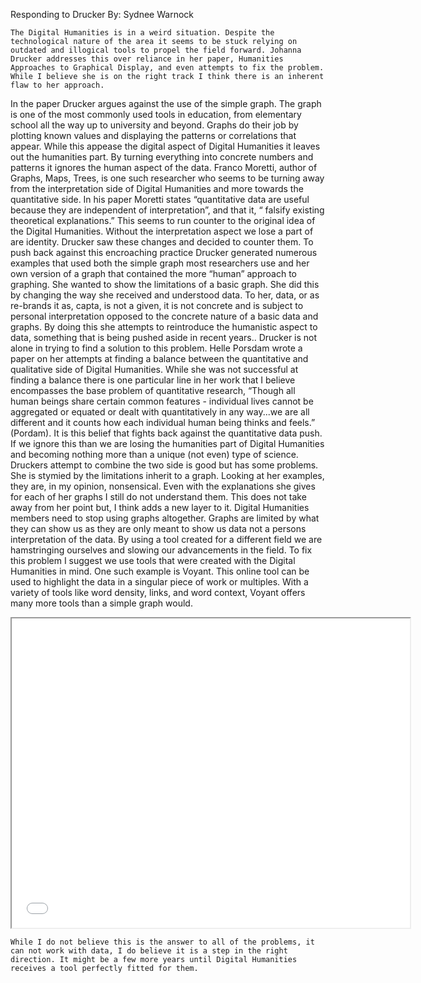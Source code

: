 Responding to Drucker
By: Sydnee Warnock

	The Digital Humanities is in a weird situation. Despite the technological nature of the area it seems to be stuck relying on outdated and illogical tools to propel the field forward. Johanna Drucker addresses this over reliance in her paper, Humanities Approaches to Graphical Display, and even attempts to fix the problem. While I believe she is on the right track I think there is an inherent flaw to her approach.
   In the paper Drucker argues against the use of the simple graph. The graph is one of the most commonly used tools in education, from elementary school all the way up to university and beyond. Graphs do their job by plotting known values and displaying the patterns or correlations that appear. While this appease the digital aspect of Digital Humanities it leaves out the humanities part. By turning everything into concrete numbers and patterns it ignores the human aspect of the data. Franco Moretti, author of Graphs, Maps, Trees, is one such researcher who seems to be turning away from the interpretation side of Digital Humanities and more towards the quantitative side. In his paper Moretti states “quantitative data are useful because they are independent of interpretation”, and that it, “ falsify existing theoretical explanations.” This seems to run counter to the original idea of the Digital Humanities. Without the interpretation aspect we lose a part of are identity. Drucker saw these changes and decided to counter them.
	To push back against this encroaching practice Drucker generated numerous examples that used both the simple graph most researchers use and her own version of a graph that contained the more “human” approach to graphing. She wanted to show the limitations of a basic graph. She did this by changing the way she received and understood data. To her, data, or as re-brands it as, capta, is not a given, it is not concrete and is subject to personal interpretation opposed to the concrete nature of a basic data and graphs. By doing this she attempts to reintroduce the humanistic aspect to data,  something that is being pushed aside in recent years..
	Drucker is not alone in trying to find a solution to this problem. Helle Porsdam wrote a paper on her attempts at finding a balance between the quantitative and qualitative side of Digital Humanities. While she was not successful at finding a balance there is one particular line in her work that I believe encompasses the base problem of quantitative research, “Though all human beings share certain common features - individual lives cannot be aggregated or equated or dealt with quantitatively in any way...we are all different and it counts how each individual human being thinks and feels.” (Pordam). It is this belief that fights back against the quantitative data push. If we ignore this than we are losing the humanities part of Digital Humanities and becoming nothing more than a unique (not even) type of science.
	Druckers attempt to combine the two side is good but has some problems. She is stymied by the limitations inherit to a graph. Looking at her examples, they are, in my opinion, nonsensical. Even with the explanations she gives for each of her graphs I still do not understand them. This does not take away from her point but, I think adds a new layer to it. Digital Humanities members need to stop using graphs altogether. Graphs are limited by what they can show us as they are only meant to show us data not a persons interpretation of the data. By using a tool created for a different field we are hamstringing ourselves and slowing our advancements in the field. 
	To fix this problem I suggest we use tools that were created with the Digital Humanities in mind. One such example is Voyant. This online tool can be used to highlight the data in a singular piece of work or multiples. With a variety of tools like word density, links, and word context, Voyant offers many more tools than a simple graph would. 
  
  <iframe style='width: 637px; height: 495px;' src='//voyant-tools.org/tool/CollocatesGraph/?mode=corpus&corpus=2679f97beec8c5019e92cf2859e2c7eb'></iframe>
 
	While I do not believe this is the answer to all of the problems, it can not work with data, I do believe it is a step in the right direction. It might be a few more years until Digital Humanities receives a tool perfectly fitted for them.
	 

